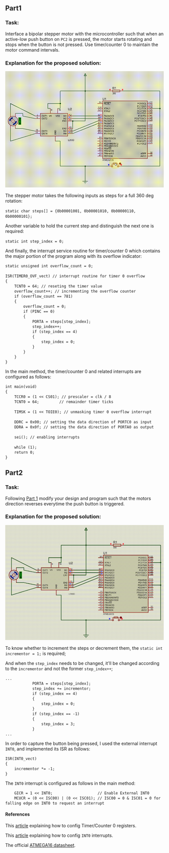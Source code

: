 ## Part1
### Task:

Interface a bipolar stepper motor with the microcontroller such that when an active-low push button on `PC2` is pressed, the motor starts rotating and stops when the button is not pressed. Use timer/counter 0 to maintain the motor command intervals.

### Explanation for the proposed solution:

<p align="center">
  <img src="https://github.com/rezmansouri/microlab/blob/main/Exercise%205/Part1/circuit.gif"/>
</p>

The stepper motor takes the following inputs as steps for a full 360 deg rotation:

`static char steps[] = {0b00001001, 0b00001010, 0b00000110, 0b00000101};`

Another variable to hold the current step and distinguish the next one is required:

`static int step_index = 0;`

And finally, the interrupt service routine for timer/counter 0 which contains the major portion of the program along with its overflow indicator:

```
static unsigned int overflow_count = 0;

ISR(TIMER0_OVF_vect) // interrupt routine for timer 0 overflow
{
    TCNT0 = 64; // reseting the timer value
    overflow_count++; // incrementing the overflow counter
    if (overflow_count == 781)
    {
        overflow_count = 0;
        if (PINC == 0)
        {
            PORTA = steps[step_index];
            step_index++;
            if (step_index == 4)
            {
                step_index = 0;
            }
        }
    }
}
```

In the main method, the timer/counter 0 and related interrupts are configured as follows:
```
int main(void)
{
    TCCR0 = (1 << CS01); // prescaler = clk / 8
    TCNT0 = 64;         // remainder timer ticks

    TIMSK = (1 << TOIE0); // unmasking timer 0 overflow interrupt

    DDRC = 0x00; // setting the data direction of PORTC0 as input
    DDRA = 0x0f; // setting the data direction of PORTA0 as output

    sei(); // enabling interrupts

    while (1);
    return 0;
}
```

## Part2
### Task:

Following [Part 1](https://github.com/rezmansouri/microlab/blob/main/Exercise%205/Part1) modify your design and program such that the motors direction reverses everytime the push button is triggered.

### Explanation for the proposed solution:

<p align="center">
  <img src="https://github.com/rezmansouri/microlab/blob/main/Exercise%205/Part2/circuit.gif"/>
</p>

To know whether to increment the steps or decrement them, the `static int incrementor = 1;` is required;

And when the `step_index` needs to be changed, it'll be changed according to the `incrementor` and not the former `step_index++`;

```
...
            PORTA = steps[step_index];
            step_index += incrementor;
            if (step_index == 4)
            {
                step_index = 0;
            }
            if (step_index == -1)
            {
                step_index = 3;
            }
...
```

In order to capture the button being pressed, I used the external interrupt `INT0`, and implemented its ISR as follows:

```
ISR(INT0_vect)
{
    incrementor *= -1;
}
```

The `INT0` interrupt is configured as follows in the main method:

```
    GICR = 1 << INT0;                    // Enable External INT0
    MCUCR = (0 << ISC00) | (0 << ISC01); // ISC00 = 0 & ISC01 = 0 for falling edge on INT0 to request an interrupt
```

#### References

This [article](https://exploreembedded.com/wiki/AVR_Timer_Interrupts) explaining how to config Timer/Counter 0 registers.

This [article](https://www.electronicwings.com/avr-atmega/atmega1632-external-hardware-interrupts) explaining how to config `INT0` interrupts.

The official [ATMEGA16 datasheet](http://ww1.microchip.com/downloads/en/devicedoc/doc2466.pdf).
